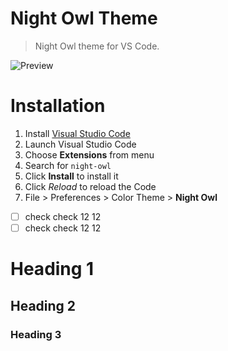 # Night Owl Theme

> Night Owl theme for VS Code.

![Preview](images/preview.gif)

# Installation

1.  Install [Visual Studio Code](https://code.visualstudio.com/)
2.  Launch Visual Studio Code
3.  Choose **Extensions** from menu
4.  Search for `night-owl`
5.  Click **Install** to install it
6.  Click *Reload* to reload the Code
7.  File > Preferences > Color Theme > **Night Owl**

-[ ] check check 12 12
-[ ] check check 12 12

Heading 1
========

Heading 2
--------------

### Heading 3
